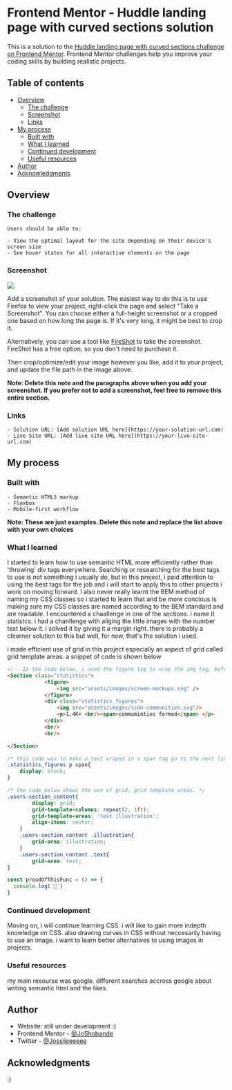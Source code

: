 # Frontend Mentor - Huddle landing page with curved sections solution

This is a solution to the [Huddle landing page with curved sections challenge on Frontend Mentor](https://www.frontendmentor.io/challenges/huddle-landing-page-with-curved-sections-5ca5ecd01e82137ec91a50f2). Frontend Mentor challenges help you improve your coding skills by building realistic projects. 

## Table of contents

- [Overview](#overview)
  - [The challenge](#the-challenge)
  - [Screenshot](#screenshot)
  - [Links](#links)
- [My process](#my-process)
  - [Built with](#built-with)
  - [What I learned](#what-i-learned)
  - [Continued development](#continued-development)
  - [Useful resources](#useful-resources)
- [Author](#author)
- [Acknowledgments](#acknowledgments)



## Overview

  ### The challenge

    Users should be able to:

    - View the optimal layout for the site depending on their device's screen size
    - See hover states for all interactive elements on the page

  ### Screenshot

![](./screenshot.jpg)

Add a screenshot of your solution. The easiest way to do this is to use Firefox to view your project, right-click the page and select "Take a Screenshot". You can choose either a full-height screenshot or a cropped one based on how long the page is. If it's very long, it might be best to crop it.

Alternatively, you can use a tool like [FireShot](https://getfireshot.com/) to take the screenshot. FireShot has a free option, so you don't need to purchase it. 

Then crop/optimize/edit your image however you like, add it to your project, and update the file path in the image above.

**Note: Delete this note and the paragraphs above when you add your screenshot. If you prefer not to add a screenshot, feel free to remove this entire section.**

  ### Links

    - Solution URL: [Add solution URL here](https://your-solution-url.com)
    - Live Site URL: [Add live site URL here](https://your-live-site-url.com)

## My process

  ### Built with

    - Semantic HTML5 markup
    - Flexbox
    - Mobile-first workflow
  

**Note: These are just examples. Delete this note and replace the list above with your own choices**

### What I learned

I started to learn how to use semantic HTML more efficiently rather than 'throwing' div tags everywhere. Searching or researching for the best tags to use is not something i usually do, but in this project, i paid attention to using the best tags for the job and i will start to apply this to other projects i work on moving forward.
I also never really learnt the BEM method of naming my CSS classes so i started to learn that and be more concious is making sure my CSS classes are named according to the BEM standard and are readable.
I encountered a chaallenge in one of the sections. i name it statistcs. i had a chanllenge with aliging the little images with the number text below it. i solved it by giving it a margin right. there is probably a clearner solution to this but well, for now, that's the solution i used.

i made efficient use of grid in this project especially an aspect of grid called grid template areas. a snippet of code is shown below



```html
<!-- In the code below, i used the figure tag to wrap the img tag, before now, i have never used the figure tag so i am proud of my self :) -->
<Section class="statistics">
            <figure>
                <img src="assets/images/screen-mockups.svg" />
            </figure>
            <div class="statistics_figures">
                <img src="assets/images/icon-communities.svg"/>
                <p>1.4K+ <br/><span>commuminties formed</span> </p>
            </div>
            <br/>
            <br/>

</Section> 
```
```css
/* this code was to make a text wraped in a span tag go to the next line. the default display on the span tage is inline.  */
.statistics_figures p span{
    display: block;
}

/* the code below shows the use of grid, grid template areas. */
.users-section_content{
        display: grid;
        grid-template-columns: repeat(2, 1fr);
        grid-template-areas: 'text illustration';  
        align-items: center;
    }
    .users-section_content .illustration{
        grid-area: illustration;
    }
    .users-section_content .text{
        grid-area: text;
}

```
```js
const proudOfThisFunc = () => {
  console.log('🎉')
}
```

### Continued development
Moving on, i will continue learning CSS. i will like to gain more indepth knowledge on CSS.  also drawing curves in CSS without neccesarily having to use an image. i want to learn better alternatives to using images in projects.



### Useful resources
my main resourse was google. different searches accross google about writing semantic html and the likes.

## Author

- Website: still under development :)
- Frontend Mentor - [@JoShobande](https://www.frontendmentor.io/profile/JoShobande)
- Twitter - [@Jossiieeeeee](https://www.twitter.com/Jossiieeeeee)


## Acknowledgments

:)
